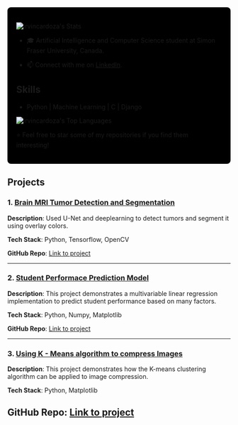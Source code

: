 <div style="background-color: black; padding: 20px; border-radius: 8px;">



![irvincardoza's Stats](https://github-readme-stats.vercel.app/api?username=irvincardoza&theme=vue-dark&show_icons=true&hide_border=true&count_private=true)



- 🎓 Artificial Intelligence and Computer Science student at Simon Fraser University, Canada.

- 📫 Connect with me on [LinkedIn](https://www.linkedin.com/in/irvin-cardoza-286b34281/).


## Skills

- Python | Machine Learning | C | Django
  

![irvincardoza's Top Languages](https://github-readme-stats.vercel.app/api/top-langs/?username=irvincardoza&theme=vue-dark&show_icons=true&hide_border=true&layout=compact)


⭐️ Feel free to star some of my repositories if you find them interesting!

</div>


## Projects

### 1. [Brain MRI Tumor Detection and Segmentation](#)
**Description**: Used U-Net and deeplearning to detect tumors and segment it using overlay colors.  

**Tech Stack**: Python, Tensorflow, OpenCV

**GitHub Repo**: [Link to project](https://github.com/irvincardoza/brain-MRI-segmentation)

---

### 2. [Student Performace Prediction Model](#)
**Description**: This project demonstrates a multivariable linear regression implementation to predict student performance based on many factors. 

**Tech Stack**: Python, Numpy, Matplotlib 

**GitHub Repo**: [Link to project](https://github.com/irvincardoza/Machine-learning-projects/tree/main/multiVariable)

---

### 3. [Using K - Means algorithm to compress Images](#)
**Description**: This project demonstrates how the K-means clustering algorithm can be applied to image compression.

**Tech Stack**: Python, Matplotlib 

**GitHub Repo**: [Link to project](https://github.com/irvincardoza/K-means-algorithm-image-resize)
---



